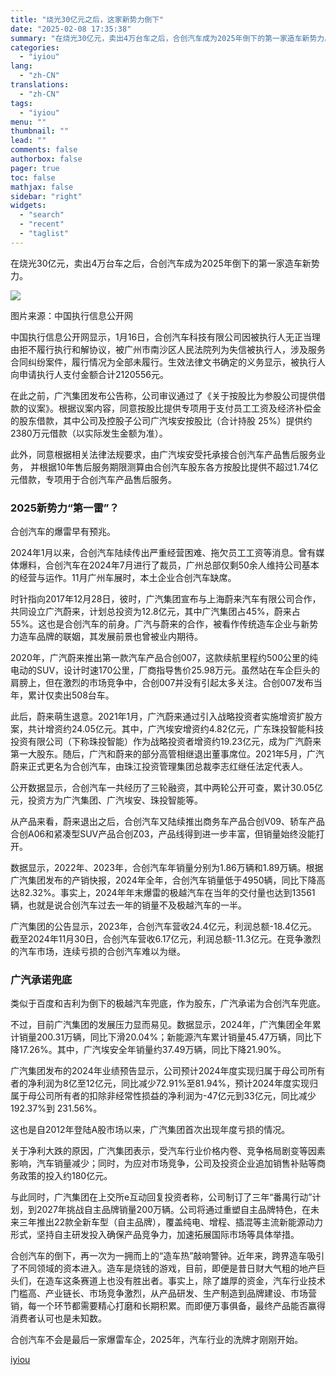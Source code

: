 ```yaml
---
title: "烧光30亿元之后，这家新势力倒下"
date: "2025-02-08 17:35:38"
summary: "在烧光30亿元，卖出4万台车之后，合创汽车成为2025年倒下的第一家造车新势力。图片来源：中国执行信..."
categories:
  - "iyiou"
lang:
  - "zh-CN"
translations:
  - "zh-CN"
tags:
  - "iyiou"
menu: ""
thumbnail: ""
lead: ""
comments: false
authorbox: false
pager: true
toc: false
mathjax: false
sidebar: "right"
widgets:
  - "search"
  - "recent"
  - "taglist"
---
```


在烧光30亿元，卖出4万台车之后，合创汽车成为2025年倒下的第一家造车新势力。

![](https://diting-hetu.iyiou.com/async/weixin/jOG4YR6YCgkWDqRDAbJy)

图片来源：中国执行信息公开网

中国执行信息公开网显示，1月16日，合创汽车科技有限公司因被执行人无正当理由拒不履行执行和解协议，被广州市南沙区人民法院列为失信被执行人，涉及服务合同纠纷案件，履行情况为全部未履行。生效法律文书确定的义务显示，被执行人向申请执行人支付金额合计2120556元。

在此之前，广汽集团发布公告称，公司审议通过了《关于按股比为参股公司提供借款的议案》。根据议案内容，同意按股比提供专项用于支付员工工资及经济补偿金的股东借款，其中公司及控股子公司广汽埃安按股比（合计持股 25%）提供约2380万元借款（以实际发生金额为准）。

此外，同意根据相关法律法规要求，由广汽埃安受托承接合创汽车产品售后服务业务， 并根据10年售后服务期限测算由合创汽车股东各方按股比提供不超过1.74亿元借款，专项用于合创汽车产品售后服务。

### **2025新势力“第一雷”？**

合创汽车的爆雷早有预兆。

2024年1月以来，合创汽车陆续传出严重经营困难、拖欠员工工资等消息。曾有媒体爆料，合创汽车在2024年7月进行了裁员，广州总部仅剩50余人维持公司基本的经营与运作。11月广州车展时，本土企业合创汽车缺席。

时针指向2017年12月28日，彼时，广汽集团宣布与上海蔚来汽车有限公司合作，共同设立广汽蔚来，计划总投资为12.8亿元，其中广汽集团占45%，蔚来占55%。这也是合创汽车的前身。广汽与蔚来的合作，被看作传统造车企业与新势力造车品牌的联姻，其发展前景也曾被业内期待。

2020年，广汽蔚来推出第一款汽车产品合创007，这款续航里程约500公里的纯电动的SUV，设计时速170公里，厂商指导售价25.98万元。虽然站在车企巨头的肩膀上，但在激烈的市场竞争中，合创007并没有引起太多关注。合创007发布当年，累计仅卖出508台车。

此后，蔚来萌生退意。2021年1月，广汽蔚来通过引入战略投资者实施增资扩股方案，共计增资约24.05亿元。其中，广汽埃安增资约4.82亿元，广东珠投智能科技投资有限公司（下称珠投智能）作为战略投资者增资约19.23亿元，成为广汽蔚来第一大股东。随后，广汽和蔚来的部分高管相继退出董事席位。2021年5月，广汽蔚来正式更名为合创汽车，由珠江投资管理集团总裁李志红继任法定代表人。

公开数据显示，合创汽车一共经历了三轮融资，其中两轮公开可查，累计30.05亿元，投资方为广汽集团、广汽埃安、珠投智能等。

从产品来看，蔚来退出之后，合创汽车又陆续推出商务车产品合创V09、轿车产品合创A06和紧凑型SUV产品合创Z03，产品线得到进一步丰富，但销量始终没能打开。

数据显示，2022年、2023年，合创汽车年销量分别为1.86万辆和1.89万辆。根据广汽集团发布的产销快报，2024年全年，合创汽车销量低于4950辆，同比下降高达82.32%。事实上，2024年年末爆雷的极越汽车在当年的交付量也达到13561辆，也就是说合创汽车过去一年的销量不及极越汽车的一半。

广汽集团的公告显示，2023年，合创汽车营收24.4亿元，利润总额-18.4亿元。截至2024年11月30日，合创汽车营收6.17亿元，利润总额-11.3亿元。在竞争激烈的汽车市场，连续亏损的合创汽车难以为继。

### **广汽承诺兜底**

类似于百度和吉利为倒下的极越汽车兜底，作为股东，广汽承诺为合创汽车兜底。

不过，目前广汽集团的发展压力显而易见。数据显示，2024年，广汽集团全年累计销量200.31万辆，同比下滑20.04%；新能源汽车累计销量45.47万辆，同比下降17.26%。其中，广汽埃安全年销量约37.49万辆，同比下降21.90%。

广汽集团发布的2024年业绩预告显示，公司预计2024年度实现归属于母公司所有者的净利润为8亿至12亿元，同比减少72.91%至81.94%，预计2024年度实现归属于母公司所有者的扣除非经常性损益的净利润为-47亿元到33亿元，同比减少192.37%到 231.56%。

这也是自2012年登陆A股市场以来，广汽集团首次出现年度亏损的情况。

关于净利大跌的原因，广汽集团表示，受汽车行业价格内卷、竞争格局剧变等因素影响，汽车销量减少；同时，为应对市场竞争，公司及投资企业追加销售补贴等商务政策的投入约180亿元。

与此同时，广汽集团在上交所e互动回复投资者称，公司制订了三年“番禺行动”计划，到2027年挑战自主品牌销量200万辆。公司将通过重塑自主品牌特色，在未来三年推出22款全新车型（自主品牌），覆盖纯电、增程、插混等主流新能源动力形式，坚持自主研发投入确保产品竞争力，加速拓展国际市场等具体举措。

合创汽车的倒下，再一次为一拥而上的“造车热”敲响警钟。近年来，跨界造车吸引了不同领域的资本进入。造车是烧钱的游戏，目前，即便是昔日财大气粗的地产巨头们，在造车这条赛道上也没有胜出者。事实上，除了雄厚的资金，汽车行业技术门槛高、产业链长、市场竞争激烈，从产品研发、生产制造到品牌建设、市场营销，每一个环节都需要精心打磨和长期积累。而即便万事俱备，最终产品能否赢得消费者认可也是未知数。

合创汽车不会是最后一家爆雷车企，2025年，汽车行业的洗牌才刚刚开始。

[iyiou](https://www.iyiou.com/news/202502081089784)
